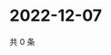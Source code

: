 # 2022-12-07

共 0 条

<!-- BEGIN WEIBO -->
<!-- 最后更新时间 Wed Dec 07 2022 19:11:33 GMT+0800 (China Standard Time) -->

<!-- END WEIBO -->
